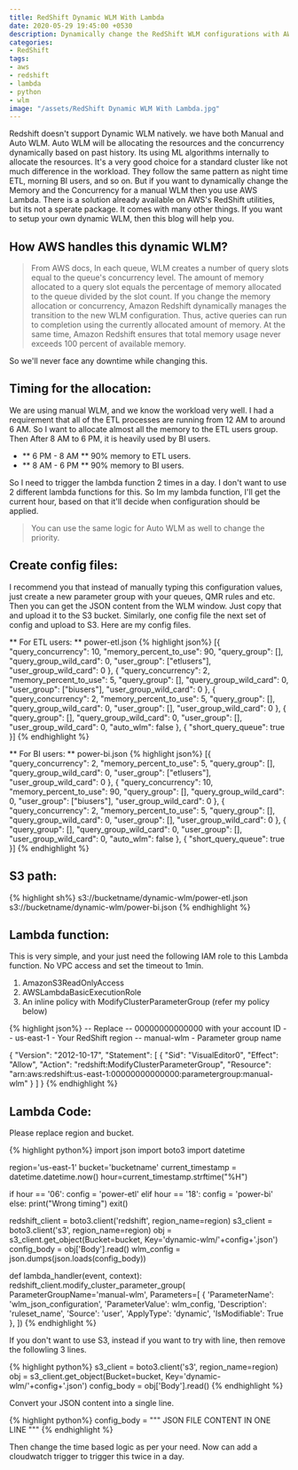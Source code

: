```yaml
---
title: RedShift Dynamic WLM With Lambda
date: 2020-05-29 19:45:00 +0530
description: Dynamically change the RedShift WLM configurations with AWS Lambda. You can dynamically change both manual and auto WLM without any downtime. 
categories:
- RedShift
tags:
- aws
- redshift
- lambda
- python
- wlm
image: "/assets/RedShift Dynamic WLM With Lambda.jpg"
---
```

Redshift doesn't support Dynamic WLM natively. we have both Manual and Auto WLM. Auto WLM will be allocating the resources and the concurrency dynamically based on past history. Its using ML algorithms internally to allocate the resources. It's a very good choice for a standard cluster like not much difference in the workload. They follow the same pattern as night time ETL, morning BI users, and so on. But if you want to dynamically change the Memory and the Concurrency for a manual WLM then you use AWS Lambda. There is a solution already available on AWS's RedShift utilities, but its not a sperate package. It comes with many other things. If you want to setup your own dynamic WLM, then this blog will help you. 

## How AWS handles this dynamic WLM? 

> From AWS docs,
In each queue, WLM creates a number of query slots equal to the queue's concurrency level. The amount of memory allocated to a query slot equals the percentage of memory allocated to the queue divided by the slot count. If you change the memory allocation or concurrency, Amazon Redshift dynamically manages the transition to the new WLM configuration. Thus, active queries can run to completion using the currently allocated amount of memory. At the same time, Amazon Redshift ensures that total memory usage never exceeds 100 percent of available memory.

So we'll never face any downtime while changing this. 

## Timing for the allocation:

We are using manual WLM, and we know the workload very well. I had a requirement that all of the ETL processes are running from 12 AM to around 6 AM. So I want to allocate almost all the memory to the ETL users group. Then After 8 AM to 6 PM, it is heavily used by BI users. 

* ** 6 PM - 8 AM ** 90% memory to ETL users.
* ** 8 AM - 6 PM **  90% memory to BI users.

So I need to trigger the lambda function 2 times in a day. I don't want to use 2 different lambda functions for this. So Im my lambda function, I'll get the current hour,  based on that it'll decide when configuration should be applied. 

> You can use the same logic for Auto WLM as well to change the priority. 

## Create config files:

I recommend you that instead of manually typing this configuration values, just create a new parameter group with your queues, QMR rules and etc. Then you can get the JSON content from the WLM window. Just copy that and upload it to the S3 bucket. Similarly, one config file the next set of config and upload to S3. Here are my config files. 

** For ETL users: ** power-etl.json
{% highlight json%}
[{
	"query_concurrency": 10,
	"memory_percent_to_use": 90,
	"query_group": [],
	"query_group_wild_card": 0,
	"user_group": ["etlusers"],
	"user_group_wild_card": 0
}, {
	"query_concurrency": 2,
	"memory_percent_to_use": 5,
	"query_group": [],
	"query_group_wild_card": 0,
	"user_group": ["biusers"],
	"user_group_wild_card": 0
}, {
	"query_concurrency": 2,
	"memory_percent_to_use": 5,
	"query_group": [],
	"query_group_wild_card": 0,
	"user_group": [],
	"user_group_wild_card": 0
}, {
	"query_group": [],
	"query_group_wild_card": 0,
	"user_group": [],
	"user_group_wild_card": 0,
	"auto_wlm": false
}, {
	"short_query_queue": true
}]
{% endhighlight %}

** For BI users: ** power-bi.json
{% highlight json%}
[{
	"query_concurrency": 2,
	"memory_percent_to_use": 5,
	"query_group": [],
	"query_group_wild_card": 0,
	"user_group": ["etlusers"],
	"user_group_wild_card": 0
}, {
	"query_concurrency": 10,
	"memory_percent_to_use": 90,
	"query_group": [],
	"query_group_wild_card": 0,
	"user_group": ["biusers"],
	"user_group_wild_card": 0
}, {
	"query_concurrency": 2,
	"memory_percent_to_use": 5,
	"query_group": [],
	"query_group_wild_card": 0,
	"user_group": [],
	"user_group_wild_card": 0
}, {
	"query_group": [],
	"query_group_wild_card": 0,
	"user_group": [],
	"user_group_wild_card": 0,
	"auto_wlm": false
}, {
	"short_query_queue": true
}]
{% endhighlight %}

## S3 path:

{% highlight sh%}
s3://bucketname/dynamic-wlm/power-etl.json
s3://bucketname/dynamic-wlm/power-bi.json
{% endhighlight %}

## Lambda function:

This is very simple, and your just need the following IAM role to this Lambda function. No VPC access and set the timeout to 1min.
1. AmazonS3ReadOnlyAccess
2. AWSLambdaBasicExecutionRole
3. An inline policy with ModifyClusterParameterGroup (refer my policy below)

{% highlight json%}
-- Replace 
-- 00000000000000 with your account ID
-- us-east-1 - Your RedShift region
-- manual-wlm - Parameter group name

{
    "Version": "2012-10-17",
    "Statement": [
        {
            "Sid": "VisualEditor0",
            "Effect": "Allow",
            "Action": "redshift:ModifyClusterParameterGroup",
            "Resource": "arn:aws:redshift:us-east-1:00000000000000:parametergroup:manual-wlm"
        }
    ]
}
{% endhighlight %}

## Lambda Code: 

Please replace region and bucket. 

{% highlight python%}
import json
import boto3
import datetime

region='us-east-1'
bucket='bucketname'
current_timestamp = datetime.datetime.now()
hour=current_timestamp.strftime("%H")


if hour == '06':
    config = 'power-etl'
elif hour == '18':
    config = 'power-bi'
else:
    print("Wrong timing")
    exit()

redshift_client = boto3.client('redshift', region_name=region)
s3_client = boto3.client('s3', region_name=region)
obj = s3_client.get_object(Bucket=bucket, Key='dynamic-wlm/'+config+'.json')
config_body = obj['Body'].read()
wlm_config = json.dumps(json.loads(config_body))

def lambda_handler(event, context):
	redshift_client.modify_cluster_parameter_group(
	        ParameterGroupName='manual-wlm',
	        Parameters=[
	            {
	                'ParameterName': 'wlm_json_configuration',
	                'ParameterValue': wlm_config,
	                'Description': 'ruleset_name',
	                'Source': 'user',
	                'ApplyType': 'dynamic',
	                'IsModifiable': True
	            },
	        ])
{% endhighlight %}

If you don't want to use S3, instead if you want to try with line, then remove the followling 3 lines.

{% highlight python%}
s3_client = boto3.client('s3', region_name=region)
obj = s3_client.get_object(Bucket=bucket, Key='dynamic-wlm/'+config+'.json')
config_body = obj['Body'].read()
{% endhighlight %}

Convert your JSON content into a single line.

{% highlight python%}
config_body = """ JSON FILE CONTENT IN ONE LINE """
{% endhighlight %}

Then change the time based logic as per your need. Now can add a cloudwatch trigger to trigger this twice in a day.


